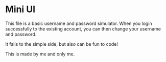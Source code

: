 # Mini UI

This file is a basic username and password simulator. When you login successfully to the existing account, you can then change your username and password.

It falls to the simple side, but also can be fun to code!

This is made by me and only me.